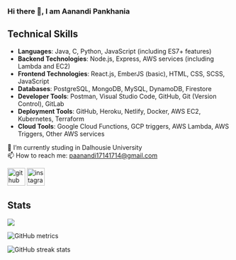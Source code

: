 ### Hi there 👋, I am Aanandi Pankhania

## Technical Skills

- **Languages**: Java, C, Python, JavaScript (including ES7+ features)
- **Backend Technologies**: Node.js, Express, AWS services (including Lambda and EC2)
- **Frontend Technologies**: React.js, EmberJS (basic), HTML, CSS, SCSS, JavaScript
- **Databases**: PostgreSQL, MongoDB, MySQL, DynamoDB, Firestore
- **Developer Tools**: Postman, Visual Studio Code, GitHub, Git (Version Control), GitLab
- **Deployment Tools**: GitHub, Heroku, Netlify, Docker, AWS EC2, Kubernetes, Terraform
- **Cloud Tools**: Google Cloud Functions, GCP triggers, AWS Lambda, AWS Triggers, Other AWS services  

🔭 I’m currently studing in Dalhousie University \
📫 How to reach me: paanandi17141714@gmail.com

[<img src='https://cdn.jsdelivr.net/npm/simple-icons@3.0.1/icons/github.svg' alt='github' height='40'>](https://github.com/Aanandi2802)  [<img src='https://cdn.jsdelivr.net/npm/simple-icons@3.0.1/icons/instagram.svg' alt='instagram' height='40'>](https://www.instagram.com/@aanandi_._28/)

## Stats

 <p align-="center"> <img src="https://github-readme-stats.vercel.app/api?username=Aanandi2802&show_icons=true&theme=merko" />

![GitHub metrics](https://metrics.lecoq.io/Aanandi2802)  

![GitHub streak stats](https://github-readme-streak-stats.herokuapp.com/?user=Aanandi2802)  
